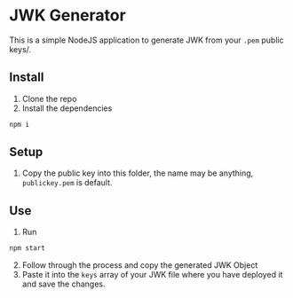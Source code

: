 # JWK Generator

This is a simple NodeJS application to generate JWK from your `.pem` public keys/.

## Install

1. Clone the repo
2. Install the dependencies

```bash
npm i
```

## Setup

1. Copy the public key into this folder, the name may be anything, `publickey.pem` is default.

## Use

1. Run

```bash
npm start
```

2. Follow through the process and copy the generated JWK Object
3. Paste it into the `keys` array of your JWK file where you have deployed it and save the changes.
